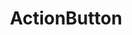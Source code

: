 ---
title: ActionButton
redirect_to: https://ucfopen.github.io/Obojobo-Docs/releases/v3.3.2/developers/obo_nodes/action_button
---